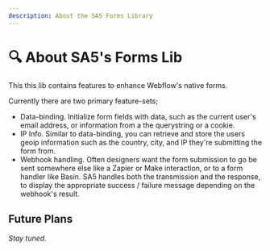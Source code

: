 ```yaml
---
description: About the SA5 Forms Library
---
```


# 🔍 About SA5's Forms Lib

This this lib contains features to enhance Webflow's native forms.&#x20;

Currently there are two primary feature-sets;

* Data-binding. Initialize form fields with data, such as the current user's email address, or information from a the querystring or a cookie.&#x20;
* IP Info. Similar to data-binding, you can retrieve and store the users geoip information such as the country, city, and IP they're submitting the form from.&#x20;
* Webhook handling. Often designers want the form submission to go be sent somewhere else like a Zapier or Make interaction, or to a form handler like Basin. SA5 handles both the transmission and the response, to display the appropriate success / failure message depending on the webhook's result. &#x20;

## Future Plans

_Stay tuned._&#x20;
